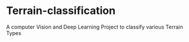 # Terrain-classification
A computer Vision and Deep Learning Project to classify various Terrain Types
